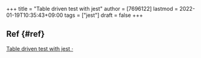 +++
title = "Table driven test with jest"
author = [7696122]
lastmod = 2022-01-19T10:35:43+09:00
tags = ["jest"]
draft = false
+++

## Ref {#ref}

[Table driven test with jest · <EQuimper />](https://equimper.com/blog/table-driven-test-with-jest)
